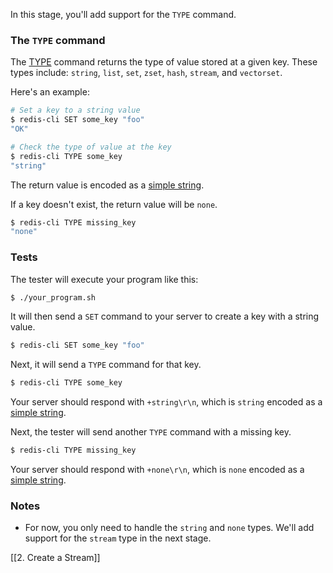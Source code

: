 In this stage, you'll add support for the `TYPE` command.

### The `TYPE` command

The [TYPE](https://redis.io/commands/type/) command returns the type of value stored at a given key. These types include: `string`, `list`, `set`, `zset`, `hash`, `stream`, and `vectorset`.

Here's an example:

```bash
# Set a key to a string value
$ redis-cli SET some_key "foo"
"OK"

# Check the type of value at the key
$ redis-cli TYPE some_key
"string"
```

The return value is encoded as a [simple string](https://redis.io/docs/latest/develop/reference/protocol-spec/#simple-strings).

If a key doesn't exist, the return value will be `none`.

```bash
$ redis-cli TYPE missing_key
"none"
```

### Tests

The tester will execute your program like this:

```bash
$ ./your_program.sh
```

It will then send a `SET` command to your server to create a key with a string value.

```bash
$ redis-cli SET some_key "foo"
```

Next, it will send a `TYPE` command for that key.

```bash
$ redis-cli TYPE some_key
```

Your server should respond with `+string\r\n`, which is `string` encoded as a [simple string](https://redis.io/docs/latest/develop/reference/protocol-spec/#simple-strings).

Next, the tester will send another `TYPE` command with a missing key.

```bash
$ redis-cli TYPE missing_key
```

Your server should respond with `+none\r\n`, which is `none` encoded as a [simple string](https://redis.io/docs/latest/develop/reference/protocol-spec/#simple-strings).

### Notes

- For now, you only need to handle the `string` and `none` types. We'll add support for the `stream` type in the next stage.

[[2. Create a Stream]]